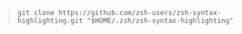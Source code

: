 > `git clone https://github.com/zsh-users/zsh-syntax-highlighting.git "$HOME/.zsh/zsh-syntax-highlighting"`  
